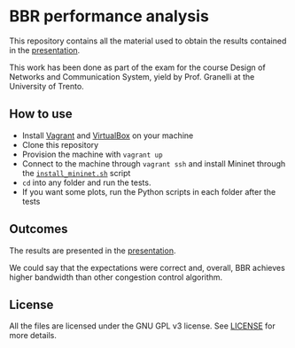 # BBR performance analysis

This repository contains all the material used to obtain the results contained
in the [presentation](presentation/presentation.pdf).

This work has been done as part of the exam for the course Design of Networks and
Communication System, yield by Prof. Granelli at the University of Trento.

## How to use
* Install [Vagrant](https://www.vagrantup.com/downloads.html) and [VirtualBox](https://www.virtualbox.org/wiki/Downloads) on your machine
* Clone this repository
* Provision the machine with `vagrant up`
* Connect to the machine through `vagrant ssh` and install Mininet through the [`install_mininet.sh`](install_mininet.sh) script
* `cd` into any folder and run the tests.
* If you want some plots, run the Python scripts in each folder after the tests

## Outcomes

The results are presented in the [presentation](presentation/presentation.pdf).

We could say that the expectations were correct and, overall, BBR achieves higher bandwidth
than other congestion control algorithm.

## License

All the files are licensed under the GNU GPL v3 license. See [LICENSE](LICENSE) for more details.

